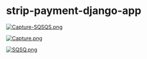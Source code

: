 # strip-payment-django-app

[![Capture-SQSQS.png](https://i.postimg.cc/nr0YnpkB/Capture-SQSQS.png)](https://postimg.cc/644G0sFp)


[![Capture.png](https://i.postimg.cc/vmrnQG8T/Capture.png)](https://postimg.cc/mcrkjfHW)

[![SQSQ.png](https://i.postimg.cc/qBb3Bbrs/SQSQ.png)](https://postimg.cc/4ncdB1my)
